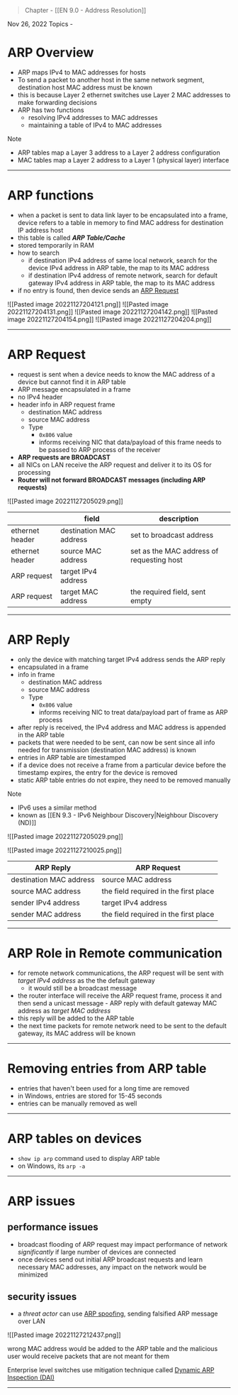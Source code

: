 >Chapter - [[EN 9.0 - Address Resolution]]

Nov 26, 2022
Topics - 

# ARP Overview
- ARP maps IPv4 to MAC addresses for hosts
- To send a packet to another host in the same network segment, destination host MAC address must be known
- this is because Layer 2 ethernet switches use Layer 2 MAC addresses to make forwarding decisions
- ARP has two functions
	- resolving IPv4 addresses to MAC addresses
	- maintaining a table of IPv4 to MAC addresses

>[!NOTE]
>- ARP tables map a Layer 3 address to a Layer 2 address configuration
>- MAC tables map a Layer 2 address to a Layer 1 (physical layer) interface

---
# ARP functions
- when a packet is sent to data link layer to be encapsulated into a frame, device refers to a table in memory to find MAC address for destination IP address host
- this table is called ***ARP Table/Cache***
- stored temporarily in RAM
- how to search 
	- if destination IPv4 address of same local network, search for the device IPv4 address in ARP table, the map to its MAC address
	- if destination IPv4 address of remote network, search for default gateway IPv4 address in ARP table, the map to its MAC address
- if no entry is found, then device sends an <u>ARP Request</u>

![[Pasted image 20221127204121.png]]
![[Pasted image 20221127204131.png]]
![[Pasted image 20221127204142.png]]
![[Pasted image 20221127204154.png]]
![[Pasted image 20221127204204.png]]

---
# ARP Request
- request is sent when a device needs to know the MAC address of a device but cannot find it in ARP table
- ARP message encapsulated in a frame
- no IPv4 header
- header info in ARP request frame
	- destination MAC address
	- source MAC address
	- Type
		- `0x806` value
		- informs receiving NIC that data/payload of this frame needs to be passed to ARP process of the receiver
- **ARP requests are BROADCAST**
- all NICs on LAN receive the ARP request and deliver it to its OS for processing
- **Router will not forward BROADCAST messages (including ARP requests)**

![[Pasted image 20221127205029.png]]

|                 | field                   | description                               |
| --------------- | ----------------------- | ----------------------------------------- |
| ethernet header | destination MAC address | set to broadcast address                  |
| ethernet header | source MAC address      | set as the MAC address of requesting host |
| ARP request     | target IPv4 address     |                                           |
| ARP request     | target MAC address      | the required field, sent empty            | 

---
# ARP Reply
- only the device with matching target IPv4 address sends the ARP reply
- encapsulated in a frame
- info in frame
	- destination MAC address
	- source MAC address
	- Type
		- `0x806` value
		- informs receiving NIC to treat data/payload part of frame as ARP process
- after reply is received, the IPv4 address and MAC address is appended in the ARP table
- packets that were needed to be sent, can now be sent since all info needed for transmission (destination MAC address) is known
- entries in ARP table are timestamped
- if a device does not receive a frame from a particular device before the timestamp expires, the entry for the device is removed
- static ARP table entries do not expire, they need to be removed manually

>[!NOTE]
>- IPv6 uses a similar method
>- known as [[EN 9.3 - IPv6 Neighbour Discovery|Neighbour Discovery (ND)]]

![[Pasted image 20221127205029.png]]

![[Pasted image 20221127210025.png]]

| ARP Reply               | ARP Request                           |
| ----------------------- | ------------------------------------- |
| destination MAC address | source MAC address                    |
| source MAC address      | the field required in the first place |
| sender IPv4 address     | target IPv4 address                   |
| sender MAC address      | the field required in the first place | 

---
# ARP Role in Remote communication
- for remote network communications, the ARP request will be sent with *target IPv4 address* as the the default gateway
	- it would still be a broadcast message
- the router interface will receive the ARP request frame, process it and then send a unicast message - ARP reply with default gateway MAC address as *target MAC address*
- this reply will be added to the ARP table
- the next time packets for remote network need to be sent to the default gateway, its MAC address will be known

---
# Removing entries from ARP table
- entries that haven't been used for a long time are removed
- in Windows, entries are stored for 15-45 seconds
- entries can be manually removed as well

---
# ARP tables on devices
- `show ip arp` command used to display ARP table
- on Windows, its `arp -a`

---
# ARP issues
## performance issues
- broadcast flooding of ARP request may impact performance of network *significantly* if large number of devices are connected
- once devices send out initial ARP broadcast requests and learn necessary MAC addresses, any impact on the network would be minimized

## security issues
- a *threat actor* can use <u>ARP spoofing</u>, sending falsified ARP message over LAN 

![[Pasted image 20221127212437.png]]

wrong MAC address would be added to the ARP table and the malicious user would receive packets that are not meant for them

Enterprise level switches use mitigation technique called <u>Dynamic ARP Inspection (DAI)</u>

---
